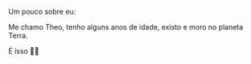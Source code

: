 Um pouco sobre eu:

Me chamo Theo, tenho alguns anos de idade, existo e moro no planeta Terra.

É isso 🥳🎉
